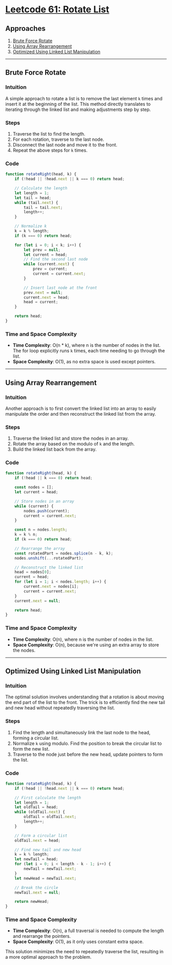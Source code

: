 # [Leetcode 61: Rotate List](https://leetcode.com/problems/rotate-list/)

## Approaches

1. [Brute Force Rotate](#brute-force-rotate)
2. [Using Array Rearrangement](#using-array-rearrangement)
3. [Optimized Using Linked List Manipulation](#optimized-using-linked-list-manipulation)

---

## Brute Force Rotate

### Intuition

A simple approach to rotate a list is to remove the last element `k` times and insert it at the beginning of the list. This method directly translates to iterating through the linked list and making adjustments step by step.

### Steps

1. Traverse the list to find the length.
2. For each rotation, traverse to the last node.
3. Disconnect the last node and move it to the front.
4. Repeat the above steps for `k` times.

### Code

```javascript
function rotateRight(head, k) {
    if (!head || !head.next || k === 0) return head;

    // Calculate the length
    let length = 1;
    let tail = head;
    while (tail.next) {
        tail = tail.next;
        length++;
    }

    // Normalize k
    k = k % length;
    if (k === 0) return head;

    for (let i = 0; i < k; i++) {
        let prev = null;
        let current = head;
        // Find the second last node
        while (current.next) {
            prev = current;
            current = current.next;
        }

        // Insert last node at the front
        prev.next = null;
        current.next = head;
        head = current;
    }

    return head;
}
```

### Time and Space Complexity

- **Time Complexity**: O(n * k), where n is the number of nodes in the list. The for loop explicitly runs `k` times, each time needing to go through the list.
- **Space Complexity**: O(1), as no extra space is used except pointers.

---

## Using Array Rearrangement

### Intuition

Another approach is to first convert the linked list into an array to easily manipulate the order and then reconstruct the linked list from the array.

### Steps

1. Traverse the linked list and store the nodes in an array.
2. Rotate the array based on the modulo of `k` and the length.
3. Build the linked list back from the array.

### Code

```javascript
function rotateRight(head, k) {
    if (!head || k === 0) return head;

    const nodes = [];
    let current = head;

    // Store nodes in an array
    while (current) {
        nodes.push(current);
        current = current.next;
    }

    const n = nodes.length;
    k = k % n;
    if (k === 0) return head;

    // Rearrange the array
    const rotatedPart = nodes.splice(n - k, k);
    nodes.unshift(...rotatedPart);

    // Reconstruct the linked list
    head = nodes[0];
    current = head;
    for (let i = 1; i < nodes.length; i++) {
        current.next = nodes[i];
        current = current.next;
    }
    current.next = null;

    return head;
}
```

### Time and Space Complexity

- **Time Complexity**: O(n), where n is the number of nodes in the list.
- **Space Complexity**: O(n), because we're using an extra array to store the nodes.

---

## Optimized Using Linked List Manipulation

### Intuition

The optimal solution involves understanding that a rotation is about moving the end part of the list to the front. The trick is to efficiently find the new tail and new head without repeatedly traversing the list.

### Steps

1. Find the length and simultaneously link the last node to the head, forming a circular list.
2. Normalize `k` using modulo. Find the position to break the circular list to form the new list.
3. Traverse to the node just before the new head, update pointers to form the list.

### Code

```javascript
function rotateRight(head, k) {
    if (!head || !head.next || k === 0) return head;

    // First calculate the length
    let length = 1;
    let oldTail = head;
    while (oldTail.next) {
        oldTail = oldTail.next;
        length++;
    }

    // Form a circular list
    oldTail.next = head;

    // Find new tail and new head
    k = k % length;
    let newTail = head;
    for (let i = 0; i < length - k - 1; i++) {
        newTail = newTail.next;
    }
    let newHead = newTail.next;

    // Break the circle
    newTail.next = null;

    return newHead;
}
```

### Time and Space Complexity

- **Time Complexity**: O(n), a full traversal is needed to compute the length and rearrange the pointers.
- **Space Complexity**: O(1), as it only uses constant extra space.

This solution minimizes the need to repeatedly traverse the list, resulting in a more optimal approach to the problem.

